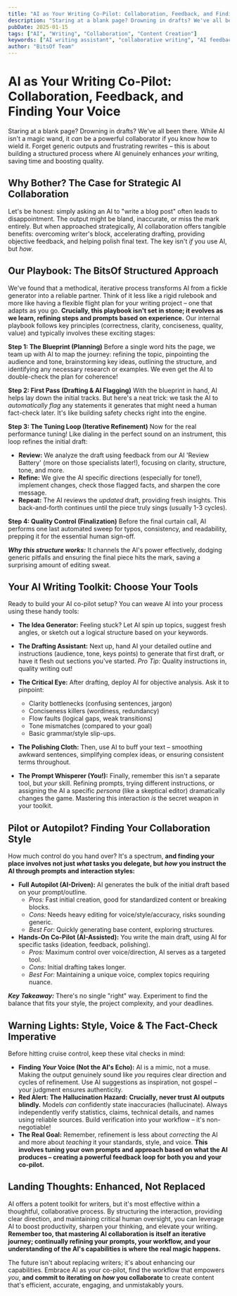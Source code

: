```yaml
---
title: "AI as Your Writing Co-Pilot: Collaboration, Feedback, and Finding Your Voice"
description: "Staring at a blank page? Drowning in drafts? We've all been there. While AI isn't a magic wand, it can be a powerful collaborator if you know how to wield it. Forget generic outputs and frustrating rewrites – this is about building a structured process where AI genuinely enhances your writing, saving time and boosting quality."
pubDate: 2025-01-15
tags: ["AI", "Writing", "Collaboration", "Content Creation"]
keywords: ["AI writing assistant", "collaborative writing", "AI feedback", "content creation", "writing workflow", "AI co-pilot"]
author: "BitsOf Team"
---
```


# AI as Your Writing Co-Pilot: Collaboration, Feedback, and Finding Your Voice

Staring at a blank page? Drowning in drafts? We've all been there. While AI isn't a magic wand, it *can* be a powerful collaborator if you know how to wield it. Forget generic outputs and frustrating rewrites – this is about building a structured process where AI genuinely enhances *your* writing, saving time and boosting quality.

## Why Bother? The Case for Strategic AI Collaboration

Let's be honest: simply asking an AI to "write a blog post" often leads to disappointment. The output might be bland, inaccurate, or miss the mark entirely. But when approached strategically, AI collaboration offers tangible benefits: overcoming writer's block, accelerating drafting, providing objective feedback, and helping polish final text. The key isn't *if* you use AI, but *how*.

## Our Playbook: The BitsOf Structured Approach

We've found that a methodical, iterative process transforms AI from a fickle generator into a reliable partner. Think of it less like a rigid rulebook and more like having a flexible flight plan for your writing project – one that adapts as you go. **Crucially, this playbook isn't set in stone; it evolves as we learn, refining steps and prompts based on experience.** Our internal playbook follows key principles (correctness, clarity, conciseness, quality, value) and typically involves these exciting stages:

**Step 1: The Blueprint (Planning)**
Before a single word hits the page, we team up with AI to map the journey: refining the topic, pinpointing the audience and tone, brainstorming key ideas, outlining the structure, and identifying any necessary research or examples. We even get the AI to double-check the plan for coherence!

**Step 2: First Pass (Drafting & AI Flagging)**
With the blueprint in hand, AI helps lay down the initial tracks. But here's a neat trick: we task the AI to *automatically flag* any statements it generates that might need a human fact-check later. It's like building safety checks right into the engine.

**Step 3: The Tuning Loop (Iterative Refinement)**
Now for the real performance tuning! Like dialing in the perfect sound on an instrument, this loop refines the initial draft:
*   **Review:** We analyze the draft using feedback from our AI 'Review Battery' (more on those specialists later!), focusing on clarity, structure, tone, and more.
*   **Refine:** We give the AI specific directions (especially for tone!), implement changes, check those flagged facts, and sharpen the core message.
*   **Repeat:** The AI reviews the *updated* draft, providing fresh insights. This back-and-forth continues until the piece truly sings (usually 1-3 cycles).

**Step 4: Quality Control (Finalization)**
Before the final curtain call, AI performs one last automated sweep for typos, consistency, and readability, prepping it for the essential human sign-off.

***Why this structure works:*** It channels the AI's power effectively, dodging generic pitfalls and ensuring the final piece hits the mark, saving a surprising amount of editing sweat.

## Your AI Writing Toolkit: Choose Your Tools

Ready to build your AI co-pilot setup? You can weave AI into your process using these handy tools:

*   **The Idea Generator:** Feeling stuck? Let AI spin up topics, suggest fresh angles, or sketch out a logical structure based on your keywords.

*   **The Drafting Assistant:** Next up, hand AI your detailed outline and instructions (audience, tone, keys points) to generate that first draft, or have it flesh out sections you've started. *Pro Tip:* Quality instructions in, quality writing out!

*   **The Critical Eye:** After drafting, deploy AI for objective analysis. Ask it to pinpoint:
    *   Clarity bottlenecks (confusing sentences, jargon)
    *   Conciseness killers (wordiness, redundancy)
    *   Flow faults (logical gaps, weak transitions)
    *   Tone mismatches (compared to your goal)
    *   Basic grammar/style slip-ups.

*   **The Polishing Cloth:** Then, use AI to buff your text – smoothing awkward sentences, simplifying complex ideas, or ensuring consistent terms throughout.

*   **The Prompt Whisperer (You!):** Finally, remember this isn't a separate tool, but *your* skill. Refining prompts, trying different instructions, or assigning the AI a specific *persona* (like a skeptical editor) dramatically changes the game. Mastering this interaction *is* the secret weapon in your toolkit.

## Pilot or Autopilot? Finding Your Collaboration Style

How much control do you hand over? It's a spectrum, **and finding your place involves not just *what* tasks you delegate, but *how* you instruct the AI through prompts and interaction styles:**

*   **Full Autopilot (AI-Driven):** AI generates the bulk of the initial draft based on your prompt/outline.
    *   *Pros:* Fast initial creation, good for standardized content or breaking blocks.
    *   *Cons:* Needs heavy editing for voice/style/accuracy, risks sounding generic.
    *   *Best For:* Quickly generating base content, exploring structures.
*   **Hands-On Co-Pilot (AI-Assisted):** You write the main draft, using AI for specific tasks (ideation, feedback, polishing).
    *   *Pros:* Maximum control over voice/direction, AI serves as a targeted tool.
    *   *Cons:* Initial drafting takes longer.
    *   *Best For:* Maintaining a unique voice, complex topics requiring nuance.

***Key Takeaway:*** There's no single "right" way. Experiment to find the balance that fits your style, the project complexity, and your deadlines.

## Warning Lights: Style, Voice & The Fact-Check Imperative

Before hitting cruise control, keep these vital checks in mind:

*   **Finding *Your* Voice (Not the AI's Echo):** AI is a mimic, not a muse. Making the output genuinely sound like *you* requires clear direction and cycles of refinement. Use AI suggestions as inspiration, not gospel – your judgment ensures authenticity.
*   **Red Alert: The Hallucination Hazard:** **Crucially, never trust AI outputs blindly.** Models *can* confidently state inaccuracies (hallucinate). Always independently verify statistics, claims, technical details, and names using reliable sources. Build verification into your workflow – it's non-negotiable!
*   **The Real Goal:** Remember, refinement is less about *correcting* the AI and more about *teaching* it your standards, style, and voice. **This involves tuning your own prompts and approach based on what the AI produces – creating a powerful feedback loop for both you and your co-pilot.**

## Landing Thoughts: Enhanced, Not Replaced

AI offers a potent toolkit for writers, but it's most effective within a thoughtful, collaborative process. By structuring the interaction, providing clear direction, and maintaining critical human oversight, you can leverage AI to boost productivity, sharpen your thinking, and elevate your writing. **Remember too, that mastering AI collaboration is itself an iterative journey; continually refining your prompts, your workflow, and your understanding of the AI's capabilities is where the real magic happens.**

The future isn't about replacing writers; it's about enhancing our capabilities. Embrace AI as your co-pilot, find the workflow that empowers *you*, **and commit to iterating on *how* you collaborate** to create content that's efficient, accurate, engaging, and unmistakably yours.    